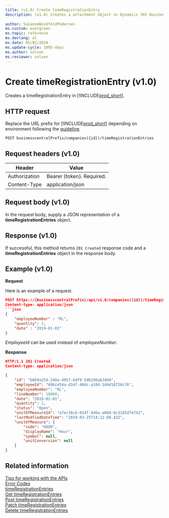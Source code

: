 ```yaml
---
title: (v1.0) Create timeRegistrationEntry
description: (v1.0) Creates a attachment object in Dynamics 365 Business Central.
 
author: SusanneWindfeldPedersen
ms.custom: evergreen
ms.topic: reference
ms.devlang: al
ms.date: 05/01/2024
ms.update-cycle: 1095-days
ms.author: solsen
ms.reviewer: solsen
---
```


# Create timeRegistrationEntry (v1.0)
Creates a timeRegistrationEntry in [!INCLUDE[prod_short](../../../includes/prod_short.md)]. 

## HTTP request
Replace the URL prefix for [!INCLUDE[prod_short](../../../includes/prod_short.md)] depending on environment following the [guideline](../../v1.0/endpoints-apis-for-dynamics.md).

```
POST businesscentralPrefix/companies({id})/timeRegistrationEntries
```

## Request headers (v1.0)

|Header        |Value                     |
|--------------|--------------------------|
|Authorization |Bearer {token}. Required. |
|Content-Type  |application/json          |

## Request body (v1.0)
In the request body, supply a JSON representation of a **timeRegistrationEntries** object.

## Response (v1.0)
If successful, this method returns ```201 Created``` response code and a **timeRegistrationEntries** object in the response body.

## Example (v1.0)

**Request**

Here is an example of a request.

```json
POST https://{businesscentralPrefix}/api/v1.0/companies({id})/timeRegistrationEntries
Content-type: application/json
```json
{
	"employeeNumber" : "RL",
	"quantity": 2,
	"date" : "2019-01-01"
}
```
*EmployeeId* can be used instead of *employeeNumber*.


**Response**

```json
HTTP/1.1 201 Created
Content-type: application/json

{
    "id": "b669a254-240a-4057-bdf9-5d6196a63dd4",
    "employeeId": "dd6ce54a-d14f-40dc-a10d-1d4d18758c76",
    "employeeNumber": "RL",
    "lineNumber": 10000,
    "date": "2019-01-01",
    "quantity": 2,
    "status": "Open",
    "unitOfMeasureId": "a7ec16cb-014f-446a-a084-bc31d5d7e742",
    "lastModfiedDateTime": "2019-03-25T14:12:08.43Z",
    "unitOfMeasure": {
        "code": "HOUR",
        "displayName": "Hour",
        "symbol": null,
        "unitConversion": null
    }
}
```

## Related information
[Tips for working with the APIs](../../../developer/devenv-connect-apps-tips.md)  
[Error Codes](../dynamics_error_codes.md)  
[timeRegistrationEntries](../resources/dynamics_timeRegistrationEntry.md)  
[Get timeRegistrationEntries](../api/dynamics_timeRegistrationEntry_get.md)  
[Post timeRegistrationEntries](../api/dynamics_timeRegistrationEntry_create.md)  
[Patch timeRegistrationEntries](../api/dynamics_timeRegistrationEntry_update.md)  
[Delete timeRegistrationEntries](../api/dynamics_timeRegistrationEntry_delete.md)  
